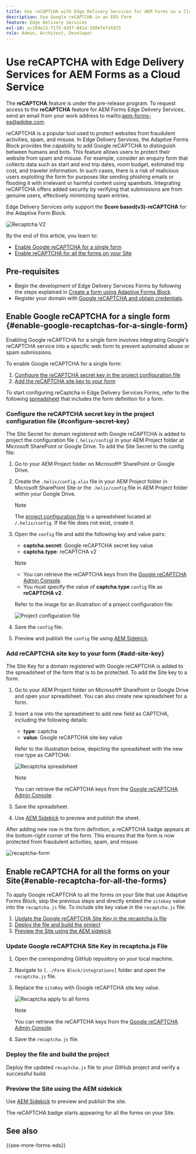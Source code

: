 ```yaml
---
title: Use reCAPTCHA with Edge Delivery Services for AEM Forms as a Cloud Service
description: Use Google reCAPTCHA in an EDS Form
feature: Edge Delivery Services
exl-id: ac104e23-f175-435f-8414-19847efa5825
role: Admin, Architect, Developer
---
```


# Use reCAPTCHA with Edge Delivery Services for AEM Forms as a Cloud Service

<span>The **reCAPTCHA** feature is under the pre-release program. To request access to the **reCAPTCHA** feature for AEM Forms Edge Delivery Services, send an email from your work address to mailto:aem-forms-ea@adobe.com.</span>

reCAPTCHA is a popular tool used to protect websites from fraudulent activities, spam, and misuse. In Edge Delivery Services, the Adaptive Forms Block provides the capability to add Google reCAPTCHA to distinguish between humans and bots. This feature allows users to protect their website from spam and misuse. 
For example, consider an enquiry form that collects data such as start and end trip dates, room budget, estimated trip cost, and traveler information. In such cases, there is a risk of malicious users exploiting the form for purposes like sending phishing emails or flooding it with irrelevant or harmful content using spambots. Integrating reCAPTCHA offers added security by verifying that submissions are from genuine users, effectively minimizing spam entries.

Edge Delivery Services only support the **Score based(v3)-reCAPTCHA** for the Adaptive Form Block.

![Recaptcha V2](/help/forms/assets/recaptcha-v2-invisible.png)

By the end of this article, you learn to:
  * [Enable Google reCAPTCHA for a single form](#enable-google-recaptchas-for-a-single-form)
  * [Enable reCAPTCHA for all the forms on your Site](#enable-recaptcha-for-all-the-forms)

## Pre-requisites

* Begin the development of Edge Delivery Services Forms by following the steps explained in [Create a form using Adaptive Forms Block](/help/edge/docs/forms/create-forms.md). 
* Register your domain with [Google reCAPTCHA and obtain credentials](https://www.google.com/recaptcha/admin/create).

## Enable Google reCAPTCHA for a single form {#enable-google-recaptchas-for-a-single-form}

Enabling Google reCAPTCHA for a single form involves integrating Google's reCAPTCHA service into a specific web form to prevent automated abuse or spam submissions.

To enable Google reCAPTCHA for a single form:
1. [Configure the reCAPTCHA secret key in the project configuration file](#configure-secret-key)
1. [Add the reCAPTCHA site key to your form](#add-site-key)

To start configuring reCaptcha in Edge Delivery Services Forms, refer to the following [spreadsheet](/help/edge/docs/forms/assets/recaptcha.xlsx) that includes the form definition for a form.

### Configure the reCAPTCHA secret key in the project configuration file {#configure-secret-key}

The Site Secret for domain registered with Google reCAPTCHA is added to project the configuration file (`.helix/config`) in your AEM Project folder at Microsoft SharePoint or Google Drive. To add the Site Secret to the config file:

1. Go to your AEM Project folder on Microsoft® SharePoint or Google Drive. 
2. Create the `.helix/config.xlsx` file in your AEM Project folder in Microsoft SharePoint Site or the `.helix/config` file in AEM Project folder within your Google Drive. 

    >[!NOTE]
    >
    > The [project configuration file](https://www.aem.live/docs/configuration) is a spreadsheet located at `/.helix/config`. If the file does not exist, create it.

3. Open the `config` file and add the following key and value pairs:

    * **captcha.secret**: Google reCAPTCHA secret key value
    * **captcha.type**: reCAPTCHA v2

    >[!NOTE]
    >
    >  * You can retrieve the reCAPTCHA keys from the [Google reCAPTCHA Admin Console](https://www.google.com/recaptcha/admin).
    >  *  You must specify the value of **captcha.type** `config` file as **reCAPTCHA v2**.


   Refer to the image for an illustration of a project configuration file:

    ![Project configuration file](/help/forms/assets/recaptcha-config-file.png)

1. Save the `config` file.

1. Preview and publish the `config` file using [AEM Sidekick](https://www.aem.live/developer/tutorial#preview-and-publish-your-content). 

### Add reCAPTCHA site key to your form {#add-site-key}

The Site Key for a domain registered with Google reCAPTCHA is added to the spreadsheet of the form that is to be protected. To add the Site key to a form:

1. Go to your AEM Project folder on Microsoft® SharePoint or Google Drive and open your spreadsheet. You can also create new spreadsheet for a form.
1. Insert a row into the spreadsheet to add new field as CAPTCHA, including the following details:
    * **type**: captcha
    * **value**: Google reCAPTCHA site key value
  
    Refer to the illustration below, depicting the spreadsheet with the new row type as CAPTCHA:
  
   ![Recaptcha spreadsheet](/help/edge/docs/forms/assets/recaptcha-spreadsheet.png)
   
    >[!NOTE]
    >
    >  You can retrieve the reCAPTCHA keys from the [Google reCAPTCHA Admin Console](https://www.google.com/recaptcha/admin).

1. Save the spreadsheet.
1. Use [AEM Sidekick](https://www.aem.live/developer/tutorial#preview-and-publish-your-content) to preview and publish the sheet. 

After adding new row in the form definition, a reCAPTCHA badge appears at the bottom-right corner of the form. This ensures that the form is now protected from fraudulent activities, spam, and misuse.

![recaptcha-form](/help/edge/docs/forms/assets/recaptcha-form.png)

## Enable reCAPTCHA for all the forms on your Site{#enable-recaptcha-for-all-the-forms}

To apply Google reCAPTCHA to all the forms on your Site that use Adaptive Forms Block, skip the previous steps and directly embed the `sitekey` value into the `recaptcha.js` file. To include site key value in the `recaptcha.js` file:

1. [Update the Google reCAPTCHA Site Key in the recaptcha.js file](#1-update-google-recaptcha-site-key-in-recaptchajs-file)
1. [Deploy the file and build the project](#2-deploy-the-file-and-build-the-project)
1. [Preview the Site using the AEM sidekick](#3-preview-the-site-using-the-aem-sidekick)

### Update Google reCAPTCHA Site Key in recaptcha.js File

1. Open the corresponding GitHub repository on your local machine. 
1. Navigate to `[../Form Block/integrations]` folder and open the `recaptcha.js` file.
1. Replace the `siteKey` with Google reCAPTCHA site key value.

    ![Recaptcha apply to all forms](/help/forms/assets/recaptcha-apply-to-all-forms.png)

    >[!NOTE]
    >
    >  You can retrieve the reCAPTCHA keys from the [Google reCAPTCHA Admin Console](https://www.google.com/recaptcha/admin).

1. Save the `recaptcha.js` file.

### Deploy the file and build the project

Deploy the updated `recaptcha.js` file to your GitHub project and verify a successful build.

### Preview the Site using the AEM sidekick

Use [AEM Sidekick](https://www.aem.live/developer/tutorial#preview-and-publish-your-content) to preview and publish the site. 

The reCAPTCHA badge starts appearing for all the forms on your Site. 

## See also

{{see-more-forms-eds}}

